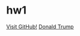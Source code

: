 # hw1
[Visit GitHub!](https://github.com/)
[Donald Trump](http://www.bestfunnyjokes4u.com/wp-content/uploads/2016/08/donaldtrumpwithoutwig-296x300.png)

